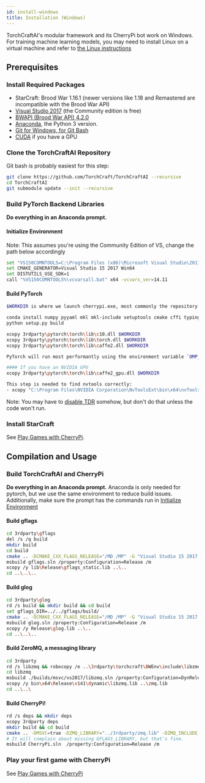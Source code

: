 ```yaml
---
id: install-windows
title: Installation (Windows)
---
```


TorchCraftAI's modular framework and its CherryPi bot work on Windows.
For training machine learning models, you may need to install Linux on a virtual machine and refer to [the Linux instructions](./install-linux.md)

## Prerequisites
### Install Required Packages

* StarCraft: Brood War 1.16.1 (newer versions like 1.18 and Remastered are incompatible with the Brood War API)
* [Visual Studio 2017](https://www.visualstudio.com/downloads/) (the Community edition is free)
* [BWAPI (Brood War API) 4.2.0](https://github.com/bwapi/bwapi/releases/tag/v4.2.0)
* [Anaconda](https://www.anaconda.com/download/#windows), the Python 3 version.
* [Git for Windows, for Git Bash](https://gitforwindows.org/)
* [CUDA](https://developer.nvidia.com/cuda-downloads?target_os=Windows&target_arch=x86_64&target_version=10&target_type=exenetwork) if you have a GPU

### Clone the TorchCraftAI Repository

Git bash is probably easiest for this step:
```bash
git clone https://github.com/TorchCraft/TorchCraftAI --recursive
cd TorchCraftAI
git submodule update --init --recursive
```
### Build PyTorch Backend Libraries

**Do everything in an Anaconda prompt.** 

#### Initialize Environment
Note: This assumes you're using the Community Edition of VS, change the path below accordingly
```bash
set "VS150COMNTOOLS=C:\Program Files (x86)\Microsoft Visual Studio\2017\Community\VC\Auxiliary\Build"
set CMAKE_GENERATOR=Visual Studio 15 2017 Win64
set DISTUTILS_USE_SDK=1
call "%VS150COMNTOOLS%\vcvarsall.bat" x64 -vcvars_ver=14.11
```

#### Build PyTorch

```bash
$WORKDIR is where we launch cherrypi.exe, most commonly the repository root directory. It is also where bwapi-data/read and bwapi-data/write is.

conda install numpy pyyaml mkl mkl-include setuptools cmake cffi typing
python setup.py build

xcopy 3rdparty\pytorch\torch\lib\c10.dll $WORKDIR
xcopy 3rdparty\pytorch\torch\lib\torch.dll $WORKDIR
xcopy 3rdparty\pytorch\torch\lib\caffe2.dll $WORKDIR

PyTorch will run most performantly using the environment variable `OMP_NUM_THREADS=1`. If you have no specific need for this value to differ, we recommend setting this as the system default.

#### If you have an NVIDIA GPU
xcopy 3rdparty\pytorch\torch\lib\caffe2_gpu.dll $WORKDIR

This step is needed to find nvtools correctly:
- xcopy "C:\Program Files\NVIDIA Corporation\NvToolsExt\bin\x64\nvToolsExt64_1.dll" $WORKDIR
```
Note: You may have to [disable TDR](https://docs.nvidia.com/gameworks/content/developertools/desktop/timeout_detection_recovery.htm) somehow, but don't do that unless the code won't run.


### Install StarCraft

See [Play Games with CherryPi](play-games.md).

## Compilation and Usage

### Build TorchCraftAI and CherryPi

**Do everything in an Anaconda prompt.** 
Anaconda is only needed for pytorch, but we use the same environment to reduce build issues.
Additionally, make sure the prompt has the commands run in [Initialize Environment](#initialize-environment)

#### Build gflags
```bash
cd 3rdparty\gflags
del /s /q build
mkdir build
cd build
cmake .. -DCMAKE_CXX_FLAGS_RELEASE="/MD /MP" -G "Visual Studio 15 2017 Win64"
msbuild gflags.sln /property:Configuration=Release /m
xcopy /y lib\Release\gflags_static.lib ..\..
cd ..\..\..
```

#### Build glog
```bash
cd 3rdparty\glog
rd /s build && mkdir build && cd build
set gflags_DIR=../../gflags/build/
cmake .. -DCMAKE_CXX_FLAGS_RELEASE="/MD /MP" -G "Visual Studio 15 2017 Win64"
msbuild glog.sln /property:Configuration=Release /m
xcopy /y Release\glog.lib ..\..
cd ..\..\..
```

#### Build ZeroMQ, a messaging library
```bash
cd 3rdparty
rd /s libzmq && robocopy /e ..\3rdparty\torchcraft\BWEnv\include\libzmq .\libzmq
cd libzmq
msbuild ./builds/msvc/vs2017/libzmq.sln /property:Configuration=DynRelease
xcopy /y bin\x64\Release\v141\dynamic\libzmq.lib ..\zmq.lib
cd ..\..\
```

#### Build CherryPi!
```bash
rd /s deps && mkdir deps
xcopy 3rdparty deps
mkdir build && cd build
cmake .. -DMSVC=true -DZMQ_LIBRARY="../3rdparty/zmq.lib" -DZMQ_INCLUDE_DIR="../3rdparty/libzmq/include" -DGFLAGS_LIBRARY="../3rdparty/gflags_static.lib" -DGFLAGS_INCLUDE_DIR="../3rdparty/gflags/build/include" -DGLOG_ROOT_DIR="../3rdparty/glog" -DCMAKE_CXX_FLAGS_RELEASE="/MP /EHsc" -G "Visual Studio 15 2017 Win64"
# It will complain about missing GFLAGS_LIBRARY, but that's fine.
msbuild CherryPi.sln  /property:Configuration=Release /m
```

### Play your first game with CherryPi
See [Play Games with CherryPi](play-games.md)
